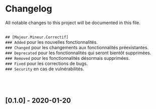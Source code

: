 # Changelog

All notable changes to this project will be documented in this file.<br/><br/>

`## [Majeur.Mineur.Correctif]`<br/>
`### Added` pour les nouvelles fonctionnalités.<br/>
`### Changed` pour les changements aux fonctionnalités préexistantes.<br/>
`### Deprecated` pour les fonctionnalités qui seront bientôt supprimées.<br/>
`### Removed` pour les fonctionnalités désormais supprimées.<br/>
`### Fixed` pour les corrections de bugs.<br/>
`### Security` en cas de vulnérabilités.<br/>
<br/><br/><br/>

## [0.1.0] - 2020-01-20

